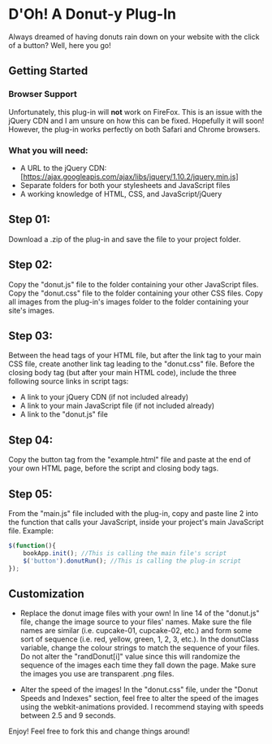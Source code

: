 # D'Oh! A Donut-y Plug-In

Always dreamed of having donuts rain down on your website with the click of a button? Well, here you go!

## Getting Started

### Browser Support

Unfortunately, this plug-in will __not__ work on FireFox. This is an issue with the jQuery CDN and I am unsure on how this can be fixed. Hopefully it will soon! However, the plug-in works perfectly on both Safari and Chrome browsers. 

### What you will need:

* A URL to the jQuery CDN: [https://ajax.googleapis.com/ajax/libs/jquery/1.10.2/jquery.min.js]
* Separate folders for both your stylesheets and JavaScript files
* A working knowledge of HTML, CSS, and JavaScript/jQuery

## Step 01:

Download a .zip of the plug-in and save the file to your project folder.

## Step 02:

Copy the "donut.js" file to the folder containing your other JavaScript files. Copy the "donut.css" file to the folder containing your other CSS files. Copy all images from the plug-in's images folder to the folder containing your site's images.

## Step 03:

Between the head tags of your HTML file, but after the link tag to your main CSS file, create another link tag leading to the "donut.css" file. Before the closing body tag (but after your main HTML code), include the three following source links in script tags:

* A link to your jQuery CDN (if not included already)
* A link to your main JavaScript file (if not included already)
* A link to the "donut.js" file

## Step 04:

Copy the button tag from the "example.html" file and paste at the end of your own HTML page, before the script and closing body tags.

## Step 05:

From the "main.js" file included with the plug-in, copy and paste line 2 into the function that calls your JavaScript, inside your project's main JavaScript file. Example:

```javascript
$(function(){
	bookApp.init(); //This is calling the main file's script
	$('button').donutRun(); //This is calling the plug-in script
});
```

## Customization

* Replace the donut image files with your own! In line 14 of the "donut.js" file, change the image source to your files' names. Make sure the file names are similar (i.e. cupcake-01, cupcake-02, etc.) and form some sort of sequence (i.e. red, yellow, green, 1, 2, 3, etc.). In the donutClass variable, change the colour strings to match the sequence of your files. Do not alter the "randDonut[i]" value since this will randomize the sequence of the images each time they fall down the page. Make sure the images you use are transparent .png files.

* Alter the speed of the images! In the "donut.css" file, under the "Donut Speeds and Indexes" section, feel free to alter the speed of the images using the webkit-animations provided. I recommend staying with speeds between 2.5 and 9 seconds.

Enjoy! Feel free to fork this and change things around!









